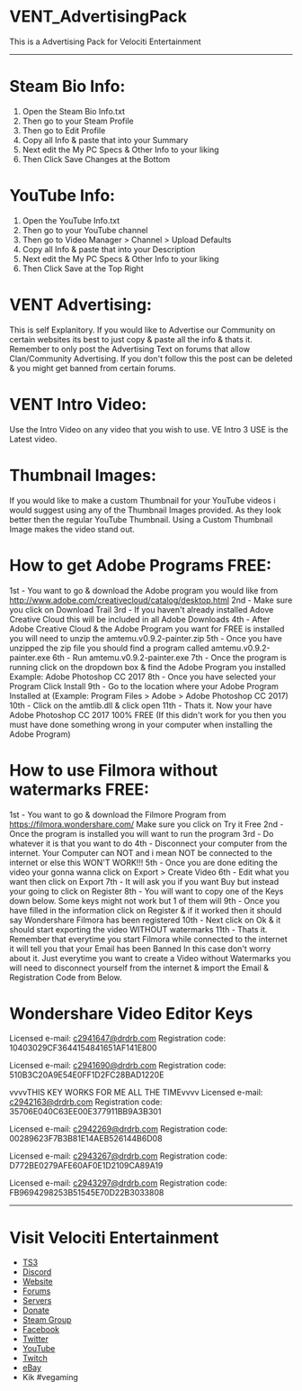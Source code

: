 # VENT_AdvertisingPack
This is a Advertising Pack for Velociti Entertainment

---

# Steam Bio Info:
1. Open the Steam Bio Info.txt
2. Then go to your Steam Profile
3. Then go to Edit Profile
4. Copy all Info & paste that into your Summary
5. Next edit the My PC Specs & Other Info to your liking
6. Then Click Save Changes at the Bottom

# YouTube Info:
1. Open the YouTube Info.txt
2. Then go to your YouTube channel
3. Then go to Video Manager > Channel > Upload Defaults
4. Copy all Info & paste that into your Description
5. Next edit the My PC Specs & Other Info to your liking
6. Then Click Save at the Top Right

# VENT Advertising:
This is self Explanitory. If you would like to Advertise our Community on certain websites its best
to just copy & paste all the info & thats it. Remember to only post the Advertising Text on forums
that allow Clan/Community Advertising. If you don't follow this the post can be deleted & you might
get banned from certain forums.

# VENT Intro Video:
Use the Intro Video on any video that you wish to use. VE Intro 3 USE is the Latest video.

# Thumbnail Images:
If you would like to make a custom Thumbnail for your YouTube videos i would suggest using any of 
the Thumbnail Images provided. As they look better then the regular YouTube Thumbnail. Using a Custom
Thumbnail Image makes the video stand out.

# How to get Adobe Programs FREE:
1st - You want to go & download the Adobe program you would like from http://www.adobe.com/creativecloud/catalog/desktop.html
2nd - Make sure you click on Download Trail
3rd - If you haven't already installed Adove Creative Cloud this will be included in all Adobe Downloads
4th - After Adobe Creative Cloud & the Adobe Program you want for FREE is installed you will need to unzip the amtemu.v0.9.2-painter.zip
5th - Once you have unzipped the zip file you should find a program called amtemu.v0.9.2-painter.exe
6th - Run amtemu.v0.9.2-painter.exe 
7th - Once the program is running click on the dropdown box & find the Adobe Program you installed Example: Adobe Photoshop CC 2017
8th - Once you have selected your Program Click Install
9th - Go to the location where your Adobe Program Installed at (Example: Program Files > Adobe > Adobe Photoshop CC 2017)
10th - Click on the amtlib.dll & click open
11th - Thats it. Now your have Adobe Photoshop CC 2017 100% FREE 
(If this didn't work for you then you must have done something wrong in your computer when installing the Adobe Program)

# How to use Filmora without watermarks FREE:
1st - You want to go & download the Filmore Program from https://filmora.wondershare.com/ Make sure you click on Try it Free
2nd - Once the program is installed you will want to run the program
3rd - Do whatever it is that you want to do
4th - Disconnect your computer from the internet. Your Computer can NOT and i mean NOT be connected to the internet or else this WON'T WORK!!!
5th - Once you are done editing the video your gonna wanna click on Export > Create Video
6th - Edit what you want then click on Export
7th - It will ask you if you want Buy but instead your going to click on Register
8th - You will want to copy one of the Keys down below. Some keys might not work but 1 of them will
9th - Once you have filled in the information click on Register & if it worked then it should say Wondershare Filmora has been registered
10th - Next click on Ok & it should start exporting the video WITHOUT watermarks
11th - Thats it. Remember that everytime you start Filmora while connected to the internet it will tell you that your Email has been Banned
In this case don't worry about it. Just everytime you want to create a Video without Watermarks you will need to disconnect yourself from the internet
& import the Email & Registration Code from Below.


# Wondershare Video Editor Keys

Licensed e-mail: c2941647@drdrb.com
Registration code: 10403029CF3644154841651AF141E800

Licensed e-mail: c2941690@drdrb.com
Registration code: 510B3C20A9E54E0FF1D2FC28BAD1220E

vvvvTHIS KEY WORKS FOR ME ALL THE TIMEvvvv
Licensed e-mail: c2942163@drdrb.com
Registration code: 35706E040C63EE00E377911BB9A3B301

Licensed e-mail: c2942269@drdrb.com
Registration code: 00289623F7B3B81E14AEB526144B6D08

Licensed e-mail: c2943267@drdrb.com
Registration code: D772BE0279AFE60AF0E1D2109CA89A19

Licensed e-mail: c2943297@drdrb.com
Registration code: FB9694298253B51545E70D22B3033808

---

# Visit Velociti Entertainment
* [TS3](http://www.velocitientertainment.com/ts3/)
* [Discord](https://discord.gg/azEY2kU)
* [Website](www.velocitientertainment.com/)
* [Forums](www.velocitientertainment.com/forum)
* [Servers](www.velocitientertainment.com/servers/)
* [Donate](http://www.velocitientertainment.com/donations/)
* [Steam Group](http://steamcommunity.com/groups/velocitientertainment)
* [Facebook](www.facebook.com/VelocitiEntertainment)
* [Twitter](www.twitter.com/VelocitiEnt)
* [YouTube](www.youtube.com/user/HumanTree92)
* [Twitch](www.twitch.tv/humantree92)
* [eBay](www.ebay.com/usr/humantree92)
* Kik #vegaming
